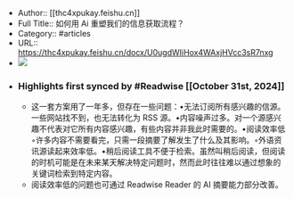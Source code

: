 - Author:: [[thc4xpukay.feishu.cn]]
- Full Title:: 如何用 Ai 重塑我们的信息获取流程？
- Category:: #articles
- URL:: https://thc4xpukay.feishu.cn/docx/U0ugdWIiHox4WAxjHVcc3sR7nxg
- ![](https://readwise-assets.s3.amazonaws.com/static/images/article1.be68295a7e40.png)
- ### Highlights first synced by #Readwise [[October 31st, 2024]]
    - 这一套方案用了一年多，但存在一些问题：​•无法订阅所有感兴趣的信源。一些网站找不到，也无法转化为 RSS 源。​•内容噪声过多。对一个源感兴趣不代表对它所有内容感兴趣，有些内容并非我此时需要的。​•阅读效率低​◦许多内容不需要看完，只需一段摘要了解发生了什么及其影响。​◦外语资讯源读起来效率低。​•稍后阅读工具不便于检索。虽然叫稍后阅读，但阅读的时机可能是在未来某天解决特定问题时，然而此时往往难以通过想象的关键词检索到特定内容。
    - 阅读效率低的问题也可通过 Readwise Reader 的 AI 摘要能力部分改善。
